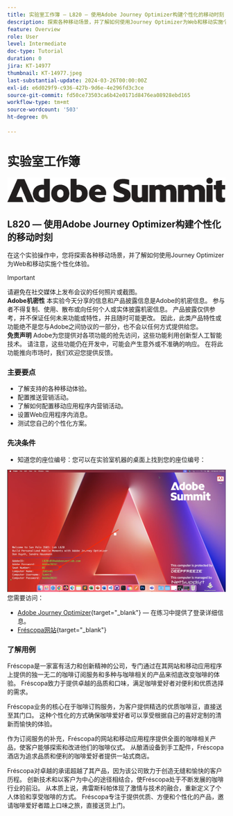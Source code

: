 ```yaml
---
title: 实验室工作簿 — L820 — 使用Adobe Journey Optimizer构建个性化的移动时刻
description: 探索各种移动场景，并了解如何使用Journey Optimizer为Web和移动实施个性化体验。
feature: Overview
role: User
level: Intermediate
doc-type: Tutorial
duration: 0
jira: KT-14977
thumbnail: KT-14977.jpeg
last-substantial-update: 2024-03-26T00:00:00Z
exl-id: e6d029f9-c936-427b-9d6e-4e296fd3c3ce
source-git-commit: fd50ce73503ca6b42e0171d8476ea08928ebd165
workflow-type: tm+mt
source-wordcount: '503'
ht-degree: 0%

---
```


# 实验室工作簿

![Adobe Summit — 替换文本](/help/summit-lab-2024/l820-lab-workbook/assets/adobe-summit.png "Adobe Summit")

## L820 — 使用Adobe Journey Optimizer构建个性化的移动时刻

在这个实验操作中，您将探索各种移动场景，并了解如何使用Journey Optimizer为Web和移动实施个性化体验。


>[!IMPORTANT]
>
>请避免在社交媒体上发布会议的任何照片或截图。
><br>
>**Adobe机密性**
>本实验今天分享的信息和产品披露信息是Adobe的机密信息。
>参与者不得复制、使用、散布或向任何个人或实体披露机密信息。
>产品披露仅供参考，并不保证任何未来功能或特性，并且随时可能更改。 因此，此类产品特性或功能绝不是您与Adobe之间协议的一部分，也不会以任何方式提供给您。
><br>
>**免责声明**
>Adobe为您提供对各项功能的抢先访问，这些功能利用创新型人工智能技术。 请注意，这些功能仍在开发中，可能会产生意外或不准确的响应。 在将此功能推向市场时，我们欢迎您提供反馈。


### 主要要点

* 了解支持的各种移动体验。
* 配置推送营销活动。
* 了解如何配置移动应用程序内营销活动。
* 设置Web应用程序内消息。
* 测试您自己的个性化方案。

### 先决条件

* 知道您的座位编号：您可以在实验室机器的桌面上找到您的座位编号：

![名额编号](/help/summit-lab-2024/l820-lab-workbook/assets/locate-seat-number.png)
您需要访问：

* [Adobe Journey Optimizer](https://experience.adobe.com/#/@techmarketingdemos/sname:summit-ajo-lab/journey-optimizer/home){target="_blank"} — 在练习中提供了登录详细信息。
* [Fréscopa网站](https://dsn.adobe.com/p/adobe-summit-2024?token=eyJhbGciOiJIUzI1NiIsInR5cCI6IkpXVCJ9.eyJpZCI6ImFub255bW91cyIsImVtYWlsIjoiYW5vbnltb3VzQGFkb2JlLmNvbSIsImlzc3VlciI6InNoYXJlZC1saW5rIiwiYXJnb24iOnsiYWNjZXNzIjoicmVhZC1wcm9qZWN0IiwicHJvamVjdElkIjoiYWRvYmUtc3VtbWl0LTIwMjQifSwiaWF0IjoxNzEwNTI0MTIwLCJleHAiOjE3MTIzMzg1MjB9.q2uGVst6HjJw8SCWl-3pViNzepkdGnNCvGqZnbbkTsY){target="_blank"}


### 了解用例

Fréscopa是一家富有活力和创新精神的公司，专门通过在其网站和移动应用程序上提供的独一无二的咖啡订阅服务和多种与咖啡相关的产品来彻底改变咖啡的体验。 Fréscopa致力于提供卓越的品质和口味，满足咖啡爱好者对便利和优质选择的需求。

Fréscopa业务的核心在于咖啡订购服务，为客户提供精选的优质咖啡豆，直接送至其门口。 这种个性化的方式确保咖啡爱好者可以享受根据自己的喜好定制的清新而愉快的体验。

作为订阅服务的补充，Fréscopa的网站和移动应用程序提供全面的咖啡相关产品，使客户能够探索和改进他们的咖啡仪式。 从酿酒设备到手工配件，Fréscopa酒店为追求品质和便利的咖啡爱好者提供一站式商店。

Fréscopa对卓越的承诺超越了其产品，因为该公司致力于创造无缝和愉快的客户历程。 创新技术和以客户为中心的途径相结合，使Fréscopa处于不断发展的咖啡行业的前沿。 从本质上说，弗雷斯科帕体现了激情与技术的融合，重新定义了个人体验和享受咖啡的方式。 Fréscopa专注于提供优质、方便和个性化的产品，邀请咖啡爱好者踏上口味之旅，直接送货上门。
